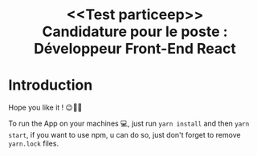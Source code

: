 <h1 align="center">&lt;&lt;Test particeep&gt;&gt;<br/> Candidature pour le poste : Développeur Front-End React</h1>

# Introduction

Hope you like it ! 😉👍🏼 <br/>

To run the App on your machines 💻, just run `yarn install` and then `yarn start`, if you want to use npm, u can do so, just don't forget to remove `yarn.lock` files.
